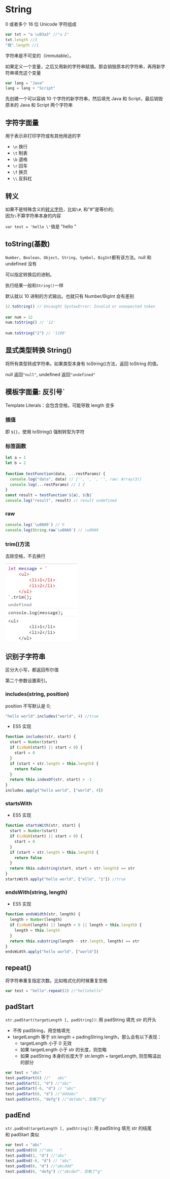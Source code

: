 # String

0 或者多个 16 位 Unicode 字符组成

```js
var txt = "a \u03a3" //"a Σ"
txt.length //3
"我".length //1
```

字符串是不可变的（immutable）。

如果定义一个变量，之后又用新的字符串赋值。那会销毁原本的字符串，再用新字符串填充这个变量

```js
var lang = "Java"
lang = lang + "Script"
```

先创建一个可以容纳 10 个字符的新字符串，然后填充 Java 和 Script，最后销毁原本的 Java 和 Script 两个字符串

## 字符字面量

用于表示非打印字符或有其他用途的字

- `\n` 换行
- `\t` 制表
- `\b` 退格
- `\r` 回车
- `\f` 换页
- `\\` 反斜杠

## 转义

如果不是特殊含义的[转义字符](./030_regexp.md#常用的转义（非打印字符）)，比如`\#`, 和"#"是等价的;  
因为`\`不算字符串本身的内容

`var test = 'hello \'`值是 "hello "

## toString(基数)

`Number`、`Boolean`、`Object`、`String`、`Symbol`、`BigInt`都有该方法。null 和 undefined 没有

可以指定转换后的进制。

执行结果一般和`String()`一样

默认就以 10 进制的方式输出。也就只有 Number/BigInt 会有差别

```js
12.toString() // Uncaught SyntaxError: Invalid or unexpected token

var num = 12
num.toString() // '12'

num.toString("2") // '1100'
```

## 显式类型转换 String()

将所有类型转成字符串。如果类型本身有 toString()方法，返回 toString 的值。

null 返回`"null"`, undefined 返回`"undefined"`

## 模板字面量: 反引号`

Template Literals：会包含空格，可能导致 length 变多

### 插值

即 `${}`，使用 toString() 强制转型为字符

### 标签函数

```js
let a = 1
let b = 2

function testFunction(data, ...restParams) {
  console.log("data", data) // ['', ', ', '', raw: Array(3)]
  console.log(...restParams) // 1 2
}
const result = testFunction`${a}, ${b}`
console.log("result", result) // result undefined
```

### raw

```js
console.log(`\u00A9`) // ©
console.log(String.raw`\u00A9`) // \u00A9
```

### trim()方法

去除空格，不去换行

![trim](../images/d6a6e80d2fdd1a2a239c14d3997013e3.png)

## 识别子字符串

区分大小写，都返回布尔值

第二个参数设置索引。

### includes(string, position)

position 不写默认是 0;

```js
"hello world".includes("world", 4) //true
```

- ES5 实现

```js
function includes(str, start) {
  start = Number(start)
  if (isNaN(start) || start < 0) {
    start = 0
  }
  if (start + str.length > this.length) {
    return false
  }
  return this.indexOf(str, start) > -1
}
includes.apply("hello world", ["world", 4])
```

### startsWith

- ES5 实现

```js
function startsWith(str, start) {
  start = Number(start)
  if (isNaN(start) || start < 0) {
    start = 0
  }
  if (start + str.length > this.length) {
    return false
  }
  return this.substring(start, start + str.length) == str
}
startsWith.apply("hello world", ["ello", "1"]) //true
```

### endsWith(string, length)

- ES5 实现

```js
function endsWidth(str, length) {
  length = Number(length)
  if (isNaN(length) || length < 0 || length > this.length) {
    length = this.length
  }
  return this.substring(length - str.length, length) == str
}
endsWidth.apply("hello world", ["world"])
```

## repeat()

将字符串重复指定次数。比如格式化的时候重复空格

```js
var test = "hello".repeat(2) //"hellohello"
```

## padStart

`str.padStart(targetLength [, padString])`: 用 padString 填充 str 的开头

- 不传 padString，用空格填充
- targetLength 等于 str.length + padingString.length，那么会有以下表现：
  - targetLength 小于 0 无效
  - 如果 targetLength 小于 str 的长度，则忽略
  - 如果 padString 本身的长度大于 str.length + targetLength, 则忽略溢出的部分

```js
var test = "abc"
test.padStart(6) //"   abc"
test.padStart(1, "d") //"abc"
test.padStart(-6, "d") // "abc"
test.padStart(6, "d") //"dddabc"
test.padStart(6, "defg") //"defabc"，忽略了"g"
```

## padEnd

`str.padEnd(targetLength [, padString])`: 用 padString 填充 str 的结尾  
和 padStart 类似

```js
var test = "abc"
test.padEnd(6) //"abc   "
test.padEnd(1, "d") //"abc"
test.padEnd(-6, "d") // "abc"
test.padEnd(6, "d") //"abcddd"
test.padEnd(6, "defg") //"abcdef"，忽略了"g"
```
